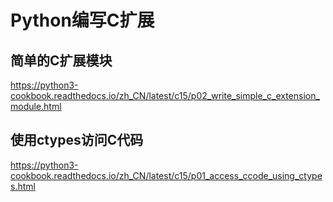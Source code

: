# Python编写C扩展

## 简单的C扩展模块
https://python3-cookbook.readthedocs.io/zh_CN/latest/c15/p02_write_simple_c_extension_module.html


## 使用ctypes访问C代码
https://python3-cookbook.readthedocs.io/zh_CN/latest/c15/p01_access_ccode_using_ctypes.html
